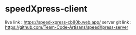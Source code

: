 # speedXpress-client

live link : https://speed-xpress-cb80b.web.app/
server git link : https://github.com/Team-Code-Artisans/speedXpress-server
